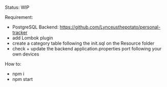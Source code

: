 Status: WIP

Requirement:
  - PostgreSQL
Backend: https://github.com/Lynceusthepotato/personal-tracker
  - add Lombok plugin
  - create a category table following the init.sql on the Resource folder
  - check + update the backend application.properties port following your own devices

How to:
 - npm i
 - npm start

